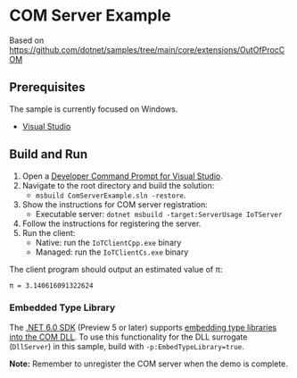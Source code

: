 # COM Server Example
Based on https://github.com/dotnet/samples/tree/main/core/extensions/OutOfProcCOM

## Prerequisites
The sample is currently focused on Windows.
* [Visual Studio](https://visualstudio.microsoft.com/)


## Build and Run
1. Open a [Developer Command Prompt for Visual Studio](https://docs.microsoft.com/cpp/build/building-on-the-command-line#developer_command_prompt_shortcuts).
1. Navigate to the root directory and build the solution:
    * `msbuild ComServerExample.sln -restore`.
1. Show the instructions for COM server registration:
    * Executable server: `dotnet msbuild -target:ServerUsage IoTServer`
1. Follow the instructions for registering the server.
1. Run the client:
    * Native: run the `IoTClientCpp.exe` binary
    * Managed: run the `IoTClientCs.exe` binary

The client program should output an estimated value of &#960;:
```
π = 3.140616091322624
```

### Embedded Type Library

The [.NET 6.0 SDK](https://dotnet.microsoft.com/download) (Preview 5 or later) supports [embedding type libraries into the COM DLL](https://docs.microsoft.com/dotnet/core/native-interop/expose-components-to-com#embedding-type-libraries-in-the-com-host). To use this functionality for the DLL surrogate (`DllServer`) in this sample, build with `-p:EmbedTypeLibrary=true`.

**Note:** Remember to unregister the COM server when the demo is complete.
